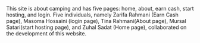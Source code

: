 This site is about camping and has five pages: home, about, earn cash, start hosting, and login.
Five individuals, namely Zarifa Rahmani (Earn Cash page), Masoma Hossaini (login page), Tina Rahmani(About page), Mursal Satari(start hosting page), and Zuhal Sadat (Home page), collaborated on the development of this website.
